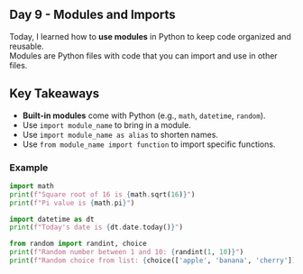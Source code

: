 ## Day 9 - Modules and Imports

Today, I learned how to **use modules** in Python to keep code organized and reusable.  
Modules are Python files with code that you can import and use in other files.

## Key Takeaways
- **Built-in modules** come with Python (e.g., `math`, `datetime`, `random`).
- Use `import module_name` to bring in a module.
- Use `import module_name as alias` to shorten names.
- Use `from module_name import function` to import specific functions.

### Example
```python
import math
print(f"Square root of 16 is {math.sqrt(16)}")
print(f"Pi value is {math.pi}")

import datetime as dt
print(f"Today's date is {dt.date.today()}")

from random import randint, choice
print(f"Random number between 1 and 10: {randint(1, 10)}")
print(f"Random choice from list: {choice(['apple', 'banana', 'cherry'])}")
